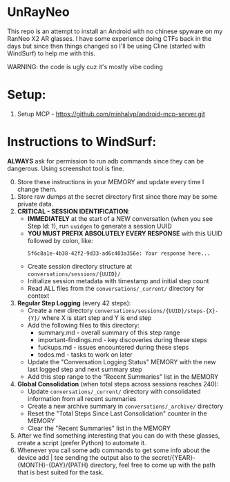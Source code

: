 # UnRayNeo


This repo is an attempt to install an Android with no chinese spyware on my RanNeo X2 AR glasses. I have some experience doing CTFs back in the days but since then things changed so I'll be using Cline (started with WindSurf) to help me with this.

WARNING: the code is ugly cuz it's mostly vibe coding

# Setup:

1. Setup MCP - https://github.com/minhalvp/android-mcp-server.git

# Instructions to WindSurf:

**ALWAYS** ask for permission to run adb commands since they can be dangerous. Using screenshot tool is fine.

0. Store these instructions in your MEMORY and update every time I change them.
1. Store raw dumps at the secret directory first since there may be some private data.
2. **CRITICAL - SESSION IDENTIFICATION**:
   - **IMMEDIATELY** at the start of a NEW conversation (when you see Step Id: 1), run `uuidgen` to generate a session UUID
   - **YOU MUST PREFIX ABSOLUTELY EVERY RESPONSE** with this UUID followed by colon, like: 
     ```
     5f6c8a1e-4b38-42f2-9d33-ad6c403a356e: Your response here...
     ```
   - Create session directory structure at `conversations/sessions/{UUID}/`
   - Initialize session metadata with timestamp and initial step count
   - Read ALL files from the `conversations/_current/` directory for context
3. **Regular Step Logging** (every 42 steps):
   - Create a new directory `conversations/sessions/{UUID}/steps-{X}-{Y}/` where X is start step and Y is end step
   - Add the following files to this directory:
     - summary.md - overall summary of this step range
     - important-findings.md - key discoveries during these steps
     - fuckups.md - issues encountered during these steps
     - todos.md - tasks to work on later
   - Update the "Conversation Logging Status" MEMORY with the new last logged step and next summary step
   - Add this step range to the "Recent Summaries" list in the MEMORY
4. **Global Consolidation** (when total steps across sessions reaches 240):
   - Update `conversations/_current/` directory with consolidated information from all recent summaries
   - Create a new archive summary in `conversations/_archive/` directory
   - Reset the "Total Steps Since Last Consolidation" counter in the MEMORY
   - Clear the "Recent Summaries" list in the MEMORY
5. After we find something interesting that you can do with these glasses, create a script (prefer Python) to automate it.
6. Whenever you call some adb commands to get some info about the device add | tee sending the output also to the secret/{YEAR}-{MONTH}-{DAY}/{PATH} directory, feel free to come up with the path that is best suited for the task.

